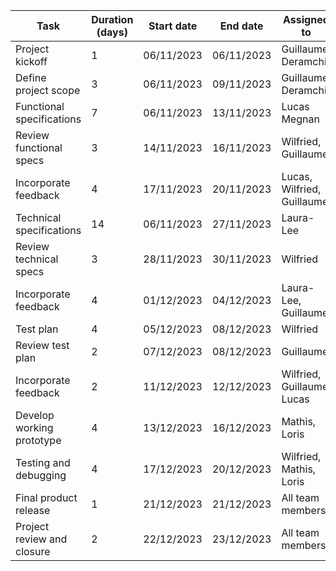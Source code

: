 | Task                        | Duration (days) | Start date | End date   | Assigned to               | Planned progress | Dependencies | Milestones      | Resource allocation     | Priority | Status    | Actual progress | Critical path |
|-----------------------------|-----------------|------------|------------|---------------------------|----------|--------------|------------------|--------------------------|----------|-----------|-----------------|---------------|
| Project kickoff             | 1               | 06/11/2023 | 06/11/2023 | Guillaume Deramchi        | 100%     | -            | -                | Guillaume Deramchi      | High     | Completed | 100%            | -             |
| Define project scope        | 3               | 06/11/2023 | 09/11/2023 | Guillaume Deramchi        | 100%     | 1            | -                | Guillaume Deramchi      | High     | Completed | 100%            | -             |
| Functional specifications   | 7               | 06/11/2023 | 13/11/2023 | Lucas Megnan               | 100%       | 2            | -                | Lucas Megnan            | High     | Completed | 100%              | C             |
| Review functional specs     | 3               | 14/11/2023 | 16/11/2023 | Wilfried, Guillaume  | 100%       | 3            | -                | Wilfried, Guillaume | High    | Completed | 100%              | -             |
| Incorporate feedback        | 4               | 17/11/2023 | 20/11/2023 | Lucas, Wilfried, Guillaume       | 100%       | 4            | -                | Lucas, Wilfried, Guillaume      | Medium  | Completed | 100%              | -             |
| Technical specifications    | 14              | 06/11/2023 | 27/11/2023 | Laura-Lee          | 100%       | 5            | -                | Laura-Lee         | High    | Completed | 100%              | C             |
| Review technical specs      | 3               | 28/11/2023 | 30/11/2023 | Wilfried         | 100%       | 6            | -                | Wilfried       | Medium | Completed | 100%              | -             |
| Incorporate feedback        | 4               | 01/12/2023 | 04/12/2023 | Laura-Lee, Guillaume   | 100%       | 7            | -                | Laura-Lee, Guillaume | Medium | Completed | 100%              | -             |
| Test plan                    | 4               | 05/12/2023 | 08/12/2023 | Wilfried | 100%       | 8            | -                | Wilfried| High    | Completed | 100%              | C             |
| Review test plan            | 2               | 07/12/2023 | 08/12/2023 | Guillaume           | 100%       | 9            | -                | Guillaume         | Medium | Completed | 100%              | -             |
| Incorporate feedback        | 2               | 11/12/2023 | 12/12/2023 | Wilfried, Guillaume, Lucas              | 100%       | 10           | -                | Wilfried, Guillaume, Lucas            | Medium | Completed | 100%              | -             |
| Develop working prototype   | 4               | 13/12/2023 | 16/12/2023 | Mathis, Loris           | 75%       | 11           | -                | Mathis, Loris         | High   | Ongoing | 100%              | C             |
| Testing and debugging       | 4               | 17/12/2023 | 20/12/2023 | Wilfried, Mathis, Loris        | 80%       | 12           | -                | Wilfried, Mathis, Loris      | High   | Ongoing | 100%              | -             |
| Final product release       | 1               | 21/12/2023 | 21/12/2023 | All team members        | 100%       | 13           | Final Release   | All team members      | High   | Completed | 100%              | C             |
| Project review and closure  | 2               | 22/12/2023 | 23/12/2023 | All team members           | 100%       | 14           | Project closure | All team members        | Medium | Completed | 100%              | -             |
